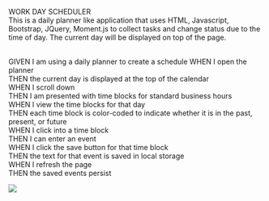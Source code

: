 WORK DAY SCHEDULER<br>
This is a daily planner like application that uses HTML, Javascript, Bootstrap, JQuery, Moment.js to collect tasks and change status due to the time of day.  The current day will be displayed on top of the page.</p>
<br>
GIVEN I am using a daily planner to create a schedule
WHEN I open the planner<br>
THEN the current day is displayed at the top of the calendar<br>
WHEN I scroll down<br>
THEN I am presented with time blocks for standard business hours<br>
WHEN I view the time blocks for that day<br>
THEN each time block is color-coded to indicate whether it is in the past, present, or future<br>
WHEN I click into a time block<br>
THEN I can enter an event<br>
WHEN I click the save button for that time block<br>
THEN the text for that event is saved in local storage<br>
WHEN I refresh the page<br>
THEN the saved events persist<br>

<img src="https://i.imgur.com/SQ9btEb.png">



